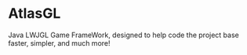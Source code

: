 # AtlasGL
Java LWJGL Game FrameWork, designed to help code the project base faster, simpler, and much more!
